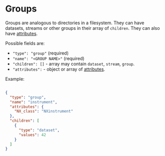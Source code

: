 # Groups

Groups are analogous to directories in a filesystem. They can have datasets,
streams or other groups in their array of `children`. They can also have
[attributes](attributes.md).

Possible fields are:
- `"type": "group"` (required)
- `"name": "<GROUP NAME>"` (required)
- `"children": []` - array may contain `dataset`, `stream`, `group`.
- `"attributes":` - object or array of [attributes](attributes.md).

Example:
```json

{
  "type": "group",
  "name": "instrument",
  "attributes": {
    "NX_class": "NXinstrument"
  },
  "children": [
    {
      "type": "dataset",
      "values": 42
    }
  ]
}
```
